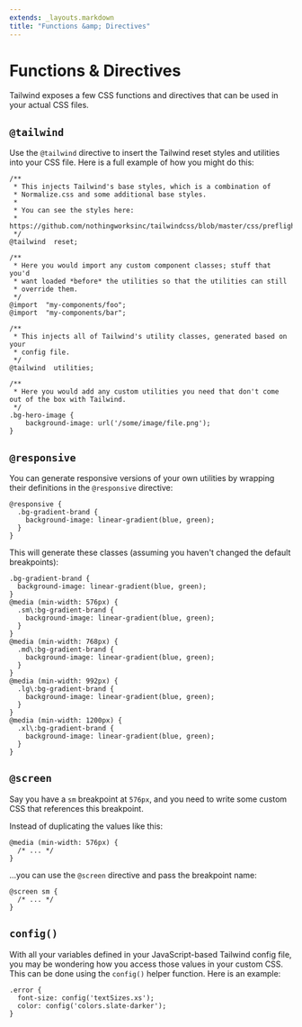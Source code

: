 ```yaml
---
extends: _layouts.markdown
title: "Functions &amp; Directives"
---
```


# Functions & Directives

Tailwind exposes a few CSS functions and directives that can be used in your actual CSS files.

## `@tailwind`

Use the `@tailwind` directive to insert the Tailwind reset styles and utilities into your CSS file. Here is a full example of how you might do this:

```less
/**
 * This injects Tailwind's base styles, which is a combination of
 * Normalize.css and some additional base styles.
 *
 * You can see the styles here:
 * https://github.com/nothingworksinc/tailwindcss/blob/master/css/preflight.css
 */
@tailwind  reset;

/**
 * Here you would import any custom component classes; stuff that you'd
 * want loaded *before* the utilities so that the utilities can still
 * override them.
 */
@import  "my-components/foo";
@import  "my-components/bar";

/**
 * This injects all of Tailwind's utility classes, generated based on your
 * config file.
 */
@tailwind  utilities;

/**
 * Here you would add any custom utilities you need that don't come out of the box with Tailwind.
 */
.bg-hero-image {
    background-image: url('/some/image/file.png');
}
```

## `@responsive`

You can generate responsive versions of your own utilities by wrapping their definitions in the `@responsive` directive:

```less
@responsive {
  .bg-gradient-brand {
    background-image: linear-gradient(blue, green);
  }
}
```

This will generate these classes (assuming you haven't changed the default breakpoints):

```less
.bg-gradient-brand {
  background-image: linear-gradient(blue, green);
}
@media (min-width: 576px) {
  .sm\:bg-gradient-brand {
    background-image: linear-gradient(blue, green);
  }
}
@media (min-width: 768px) {
  .md\:bg-gradient-brand {
    background-image: linear-gradient(blue, green);
  }
}
@media (min-width: 992px) {
  .lg\:bg-gradient-brand {
    background-image: linear-gradient(blue, green);
  }
}
@media (min-width: 1200px) {
  .xl\:bg-gradient-brand {
    background-image: linear-gradient(blue, green);
  }
}
```

## `@screen`

Say you have a `sm` breakpoint at `576px`, and you need to write some custom CSS that references this breakpoint.

Instead of duplicating the values like this:

```less
@media (min-width: 576px) {
  /* ... */
}
```

...you can use the `@screen` directive and pass the breakpoint name:

```less
@screen sm {
  /* ... */
}
```

## `config()`

With all your variables defined in your JavaScript-based Tailwind config file, you may be wondering how you access those values in your custom CSS. This can be done using the `config()` helper function. Here is an example:

```less
.error {
  font-size: config('textSizes.xs');
  color: config('colors.slate-darker');
}

